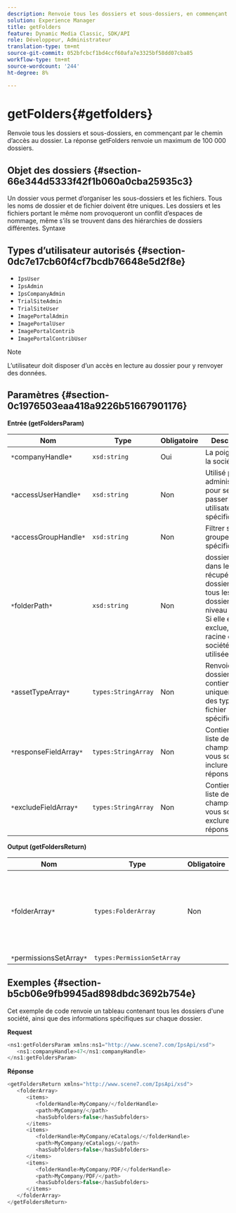 ```yaml
---
description: Renvoie tous les dossiers et sous-dossiers, en commençant par le chemin d’accès au dossier. La réponse getFolders renvoie un maximum de 100 000 dossiers.
solution: Experience Manager
title: getFolders
feature: Dynamic Media Classic, SDK/API
role: Développeur, Administrateur
translation-type: tm+mt
source-git-commit: 052bfcbcf1bd4ccf60afa7e3325bf58dd07cba85
workflow-type: tm+mt
source-wordcount: '244'
ht-degree: 8%

---
```



# getFolders{#getfolders}

Renvoie tous les dossiers et sous-dossiers, en commençant par le chemin d’accès au dossier. La réponse getFolders renvoie un maximum de 100 000 dossiers.

## Objet des dossiers {#section-66e344d5333f42f1b060a0cba25935c3}

Un dossier vous permet d’organiser les sous-dossiers et les fichiers. Tous les noms de dossier et de fichier doivent être uniques. Les dossiers et les fichiers portant le même nom provoqueront un conflit d’espaces de nommage, même s’ils se trouvent dans des hiérarchies de dossiers différentes.
Syntaxe

## Types d’utilisateur autorisés {#section-0dc7e17cb60f4cf7bcdb76648e5d2f8e}

* `IpsUser`
* `IpsAdmin`
* `IpsCompanyAdmin`
* `TrialSiteAdmin`
* `TrialSiteUser`
* `ImagePortalAdmin`
* `ImagePortalUser`
* `ImagePortalContrib`
* `ImagePortalContribUser`

>[!NOTE]
>
>L’utilisateur doit disposer d’un accès en lecture au dossier pour y renvoyer des données.

## Paramètres {#section-0c1976503eaa418a9226b51667901176}

**Entrée (getFoldersParam)**

| Nom | Type | Obligatoire | Description |
|---|---|---|---|
| `*`companyHandle`*` | `xsd:string` | Oui | La poignée de la société. |
| `*`accessUserHandle`*` | `xsd:string` | Non | Utilisé par les administrateurs pour se faire passer pour un utilisateur spécifique. |
| `*`accessGroupHandle`*` | `xsd:string` | Non | Filtrer selon un groupe spécifique. |
| `*`folderPath`*` | `xsd:string` | Non | dossier racine dans lequel récupérer les dossiers et tous les sous-dossiers au niveau feuille. Si elle est exclue, la racine de la société est utilisée. |
| `*`assetTypeArray`*` | `types:StringArray` | Non | Renvoie les dossiers qui contiennent uniquement des types de fichier spécifiés. |
| `*`responseFieldArray`*` | `types:StringArray` | Non | Contient une liste de champs que vous souhaitez inclure dans la réponse. |
| `*`excludeFieldArray`*` | `types:StringArray` | Non | Contient une liste de champs que vous souhaitez exclure de la réponse. |

**Output (getFoldersReturn)**

| Nom | Type | Obligatoire | Description |
|---|---|---|---|
| `*`folderArray`*` | `types:FolderArray` | Non | Tableau de dossiers correspondant aux critères de filtrage. La réponse est limitée à 100 000 dossiers au maximum. |
| `*`permissionsSetArray`*` | `types:PermissionSetArray` |  |  |

## Exemples {#section-b5cb06e9fb9945ad898dbdc3692b754e}

Cet exemple de code renvoie un tableau contenant tous les dossiers d&#39;une société, ainsi que des informations spécifiques sur chaque dossier.

**Request**

```java
<ns1:getFoldersParam xmlns:ns1="http://www.scene7.com/IpsApi/xsd">
   <ns1:companyHandle>47</ns1:companyHandle>
</ns1:getFoldersParam>
```

**Réponse**

```java
<getFoldersReturn xmlns="http://www.scene7.com/IpsApi/xsd">
   <folderArray>
      <items>
         <folderHandle>MyCompany/</folderHandle>
         <path>MyCompany/</path>
         <hasSubfolders>false</hasSubfolders>
      </items>
      <items>
         <folderHandle>MyCompany/eCatalogs/</folderHandle>
         <path>MyCompany/eCatalogs/</path>
         <hasSubfolders>false</hasSubfolders>
      </items>
      <items>
         <folderHandle>MyCompany/PDF/</folderHandle>
         <path>MyCompany/PDF/</path>
         <hasSubfolders>false</hasSubfolders>
      </items>
   </folderArray>
</getFoldersReturn>
```

